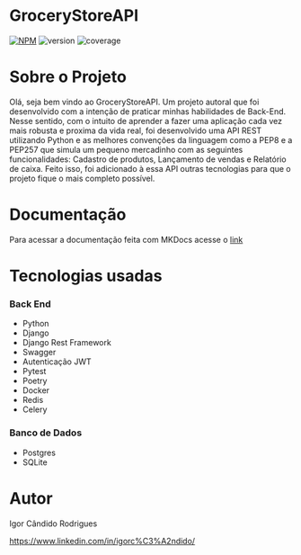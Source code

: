 # GroceryStoreAPI #

[![NPM](https://img.shields.io/npm/l/react)](https://github.com/Igorcand/PoliBrasTest/blob/master/LICENSE) ![version](https://img.shields.io/badge/version-1.2.3-blue) ![coverage](https://img.shields.io/badge/coverage-80%25-yellowgreen)

# Sobre o Projeto #
<p>Olá, seja bem vindo ao GroceryStoreAPI. Um projeto autoral que foi desenvolvido com a intenção de praticar minhas habilidades de Back-End. Nesse sentido, com o intuito de aprender a fazer uma aplicação cada vez mais robusta e proxima da vida real, foi desenvolvido uma API REST utilizando Python e as melhores convenções da linguagem como a PEP8 e a PEP257 que simula um pequeno mercadinho com as seguintes funcionalidades: Cadastro de produtos, Lançamento de vendas e Relatório de caixa. Feito isso, foi adicionado à essa API outras tecnologias para que o projeto fique o mais completo possível. </p>

# Documentação #
Para acessar a documentação feita com MKDocs acesse o <a href="https://grocerystoreapi.readthedocs.io/pt/latest/" target="_blank">link</a>

# Tecnologias usadas #
### Back End ###
- Python
- Django
- Django Rest Framework
- Swagger
- Autenticação JWT
- Pytest
- Poetry
- Docker
- Redis
- Celery

### Banco de Dados ###
- Postgres
- SQLite

# Autor

Igor Cândido Rodrigues

https://www.linkedin.com/in/igorc%C3%A2ndido/

